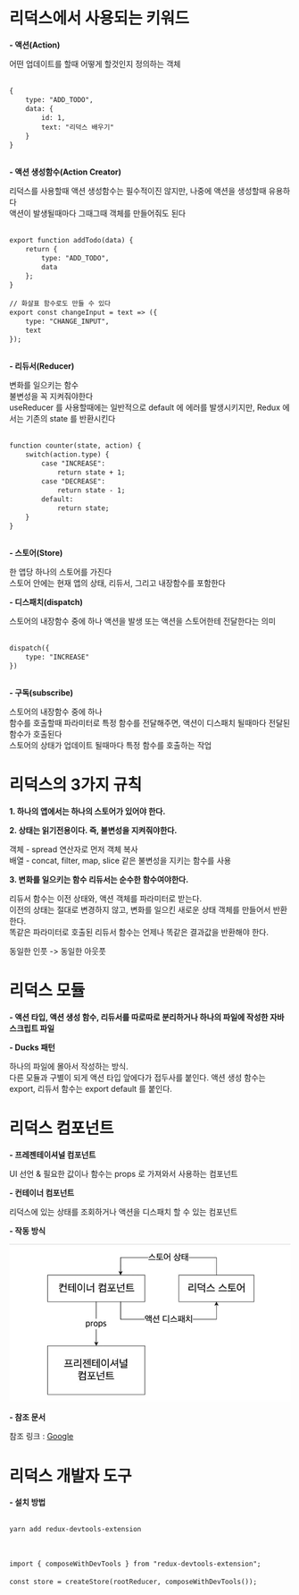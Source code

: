 # 리덕스에서 사용되는 키워드

**- 액션(Action)**

어떤 업데이트를 할때 어떻게 할것인지 정의하는 객체

<pre>
<code>
{
    type: "ADD_TODO",
    data: {
        id: 1,
        text: "리덕스 배우기"
    }
}
</code>
</pre>

**- 액션 생성함수(Action Creator)**

리덕스를 사용할때 액션 생성함수는 필수적이진 않지만, 나중에 액션을 생성할때 유용하다  
 액션이 발생될때마다 그때그때 객체를 만들어줘도 된다

<pre>
<code>
export function addTodo(data) {
    return {
        type: "ADD_TODO",
        data
    };
}

// 화살표 함수로도 만들 수 있다
export const changeInput = text => ({
    type: "CHANGE_INPUT",
    text
});
</code>
</pre>

**- 리듀서(Reducer)**

변화를 일으키는 함수  
 불변성을 꼭 지켜줘야한다  
 useReducer 를 사용할때에는 일반적으로 default 에 에러를 발생시키지만, Redux 에서는 기존의 state 를 반환시킨다

<pre>
<code>
function counter(state, action) {
    switch(action.type) {
        case "INCREASE":
            return state + 1;
        case "DECREASE":
            return state - 1;
        default:
            return state;
    }
}
</code>
</pre>

**- 스토어(Store)**

한 앱당 하나의 스토어를 가진다  
 스토어 안에는 현재 앱의 상태, 리듀서, 그리고 내장함수를 포함한다

**- 디스패치(dispatch)**

스토어의 내장함수 중에 하나
액션을 발생 또는 액션을 스토어한테 전달한다는 의미

<pre>
<code>
dispatch({
    type: "INCREASE"
})
</code>
</pre>

**- 구독(subscribe)**

스토어의 내장함수 중에 하나  
 함수를 호출할때 파라미터로 특정 함수를 전달해주면, 액션이 디스패치 될때마다 전달된 함수가 호출된다  
 스토어의 상태가 업데이트 될때마다 특정 함수를 호출하는 작업

# 리덕스의 3가지 규칙

**1. 하나의 앱에서는 하나의 스토어가 있어야 한다.**

**2. 상태는 읽기전용이다. 즉, 불변성을 지켜줘야한다.**

객체 - spread 연산자로 먼저 객체 복사  
 배열 - concat, filter, map, slice 같은 불변성을 지키는 함수를 사용

**3. 변화를 일으키는 함수 리듀서는 순수한 함수여야한다.**

리듀서 함수는 이전 상태와, 액션 객체를 파라미터로 받는다.  
 이전의 상태는 절대로 변경하지 않고, 변화를 일으킨 새로운 상태 객체를 만들어서 반환한다.  
 똑같은 파라미터로 호출된 리듀서 함수는 언제나 똑같은 결과값을 반환해야 한다.

동일한 인풋 -> 동일한 아웃풋

# 리덕스 모듈

**- 액션 타입, 액션 생성 함수, 리듀서를 따로따로 분리하거나 하나의 파일에 작성한 자바스크립트 파일**

**- Ducks 패턴**

하나의 파일에 몰아서 작성하는 방식.  
다른 모듈과 구별이 되게 액션 타입 앞에다가 접두사를 붙인다.
액션 생성 함수는 export, 리듀서 함수는 export default 를 붙인다.

# 리덕스 컴포넌트

**- 프레젠테이셔널 컴포넌트**

UI 선언 & 필요한 값이나 함수는 props 로 가져와서 사용하는 컴포넌트

**- 컨테이너 컴포넌트**

리덕스에 있는 상태를 조회하거나 액션을 디스패치 할 수 있는 컴포넌트

**- 작동 방식**

<img src="/src/img/components.jpg" title="컴포넌트 작동 방식" alt="components"></img><br/>

**- 참조 문서**

참조 링크 : [Google][googlelink]

[googlelink]: https://medium.com/@dan_abramov/smart-and-dumb-components-7ca2f9a7c7d0

# 리덕스 개발자 도구

**- 설치 방법**

<pre>
<code>
yarn add redux-devtools-extension
</code>
</pre>

<pre>
<code>
import { composeWithDevTools } from "redux-devtools-extension";   

const store = createStore(rootReducer, composeWithDevTools());
</code>
</pre>
